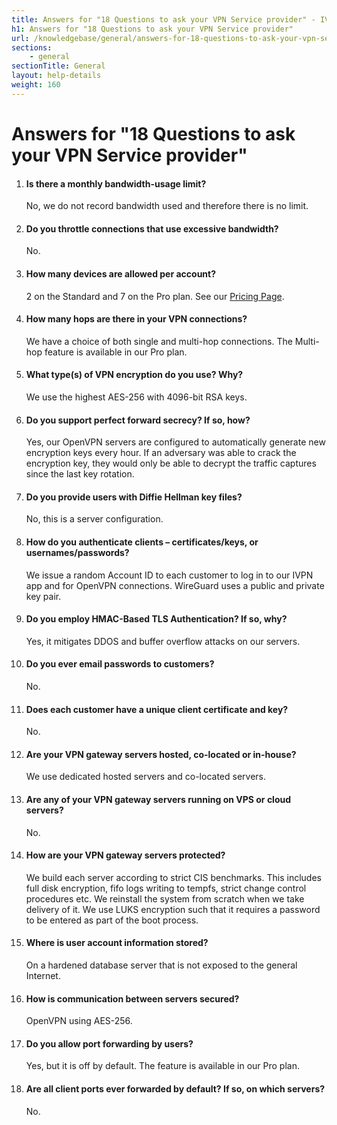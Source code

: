 ```yaml
---
title: Answers for "18 Questions to ask your VPN Service provider" - IVPN Help
h1: Answers for "18 Questions to ask your VPN Service provider"
url: /knowledgebase/general/answers-for-18-questions-to-ask-your-vpn-service-provider/
sections:
    - general
sectionTitle: General
layout: help-details
weight: 160
---
```

# Answers for "18 Questions to ask your VPN Service provider"

1.  #### Is there a monthly bandwidth-usage limit?
    No, we do not record bandwidth used and therefore there is no limit.

2.  #### Do you throttle connections that use excessive bandwidth?
    No.

3.  #### How many devices are allowed per account?
    2 on the Standard and 7 on the Pro plan. See our [Pricing Page](/pricing/).

4.  #### How many hops are there in your VPN connections?
    We have a choice of both single and multi-hop connections. The Multi-hop feature is available in our Pro plan.

5.  #### What type(s) of VPN encryption do you use? Why?
    We use the highest AES-256 with 4096-bit RSA keys.

6.  #### Do you support perfect forward secrecy? If so, how?
    Yes, our OpenVPN servers are configured to automatically generate new encryption keys every hour. If an adversary was able to crack the encryption key, they would only be able to decrypt the traffic captures since the last key rotation.

7.  #### Do you provide users with Diffie Hellman key files?
    No, this is a server configuration.

8.  #### How do you authenticate clients – certificates/keys, or usernames/passwords?
    We issue a random Account ID to each customer to log in to our IVPN app and for OpenVPN connections. WireGuard uses a public and private key pair.

9.  #### Do you employ HMAC-Based TLS Authentication? If so, why?
    Yes, it mitigates DDOS and buffer overflow attacks on our servers.

10. #### Do you ever email passwords to customers?
    No.

11. #### Does each customer have a unique client certificate and key?
    No.

12. #### Are your VPN gateway servers hosted, co-located or in-house?
    We use dedicated hosted servers and co-located servers.

13. #### Are any of your VPN gateway servers running on VPS or cloud servers?
    No.

14. #### How are your VPN gateway servers protected?
    We build each server according to strict CIS benchmarks. This includes full disk encryption, fifo logs writing to tempfs, strict change control procedures etc. We reinstall the system from scratch when we take delivery of it. We use LUKS encryption such that it requires a password to be entered as part of the boot process.

15. #### Where is user account information stored?
    On a hardened database server that is not exposed to the general Internet.

16. #### How is communication between servers secured?
    OpenVPN using AES-256.

17. #### Do you allow port forwarding by users?
    Yes, but it is off by default. The feature is available in our Pro plan.

18. #### Are all client ports ever forwarded by default? If so, on which servers?
    No.
